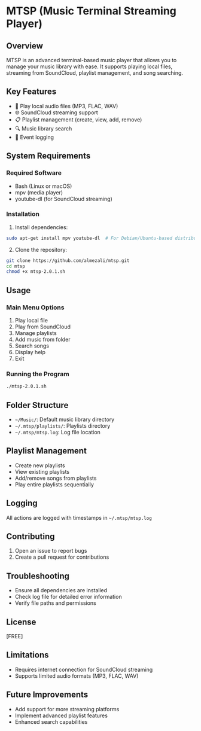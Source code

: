 # MTSP (Music Terminal Streaming Player)

## Overview
MTSP is an advanced terminal-based music player that allows you to manage your music library with ease. It supports playing local files, streaming from SoundCloud, playlist management, and song searching.

## Key Features
- 🎵 Play local audio files (MP3, FLAC, WAV)
- 🌐 SoundCloud streaming support
- 📋 Playlist management (create, view, add, remove)
- 🔍 Music library search
- 📝 Event logging

## System Requirements
### Required Software
- Bash (Linux or macOS)
- mpv (media player)
- youtube-dl (for SoundCloud streaming)

### Installation
1. Install dependencies:
```bash
sudo apt-get install mpv youtube-dl  # For Debian/Ubuntu-based distributions
```

2. Clone the repository:
```bash
git clone https://github.com/almezali/mtsp.git
cd mtsp
chmod +x mtsp-2.0.1.sh
```

## Usage
### Main Menu Options
1. Play local file
2. Play from SoundCloud
3. Manage playlists
4. Add music from folder
5. Search songs
6. Display help
7. Exit

### Running the Program
```bash
./mtsp-2.0.1.sh
```

## Folder Structure
- `~/Music/`: Default music library directory
- `~/.mtsp/playlists/`: Playlists directory
- `~/.mtsp/mtsp.log`: Log file location

## Playlist Management
- Create new playlists
- View existing playlists
- Add/remove songs from playlists
- Play entire playlists sequentially

## Logging
All actions are logged with timestamps in `~/.mtsp/mtsp.log`

## Contributing
1. Open an issue to report bugs
2. Create a pull request for contributions

## Troubleshooting
- Ensure all dependencies are installed
- Check log file for detailed error information
- Verify file paths and permissions

## License
[FREE]

## Limitations
- Requires internet connection for SoundCloud streaming
- Supports limited audio formats (MP3, FLAC, WAV)

## Future Improvements
- Add support for more streaming platforms
- Implement advanced playlist features
- Enhanced search capabilities
